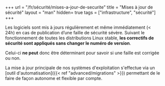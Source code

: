 +++
url = "/fr/sécurité/mises-a-jour-de-securite"
title = "Mises à jour de sécurité"
layout = "man"
hidden= true
tags = ["infrastructure", "sécurité"]
+++

Les logiciels sont mis à jours régulièrement et même immédiatement (< 24h) en cas de publication d’une faille de sécurité sévère. Suivant le fonctionnement de toutes les distributions Linux stable, **les correctifs de sécurité sont appliqués sans changer le numéro de version**.

Celui-ci **ne peut** donc être déterminant pour savoir si une faille est corrigée ou non.

La mise à jour principale de nos systèmes d'exploitation s'effectue via un [outil d'automatisation]({{< ref "advanced/migrations" >}}) permettant de le faire de façon autonome et flexible par compte.
